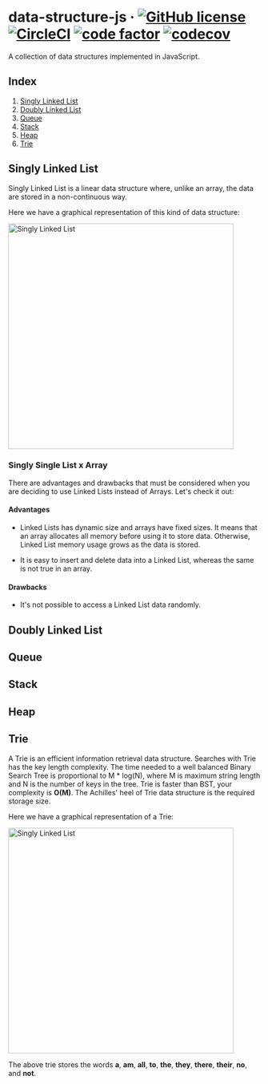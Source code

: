 # data-structure-js &middot; [![GitHub license](https://img.shields.io/badge/license-MIT-blue.svg)](https://github.com/paulosales/data-structure/edit/master/LICENSE) [![CircleCI](https://circleci.com/gh/paulosales/data-structure-js.svg?style=shield)](https://circleci.com/gh/paulosales/data-structure-js) [![code factor](https://img.shields.io/codefactor/grade/github/paulosales/data-structure-js/master)](https://www.codefactor.io/repository/github/paulosales/data-structure-js) [![codecov](https://codecov.io/gh/paulosales/data-structure-js/branch/master/graph/badge.svg)](https://codecov.io/gh/paulosales/data-structure-js)

A collection of data structures implemented in JavaScript.

## Index

1. [Singly Linked List](#singly-linked-list)
2. [Doubly Linked List](#doubly-linked-list)
3. [Queue](#queue)
4. [Stack](#stack)
5. [Heap](#heap)
6. [Trie](#trie)

## Singly Linked List

Singly Linked List is a linear data structure where, unlike an array, the data are stored in a non-continuous way.

Here we have a graphical representation of this kind of data structure:

<img
  src="https://dl.dropboxusercontent.com/s/o1au4teii239wjv/singly-linked-list.svg"
  alt="Singly Linked List" width="450"/>

### Singly Single List x Array

There are advantages and drawbacks that must be considered when you are deciding to use Linked Lists instead of Arrays. Let's check it out:

#### Advantages

- Linked Lists has dynamic size and arrays have fixed sizes. It means that an array allocates all memory before using it to store data. Otherwise, Linked List memory usage grows as the data is stored.

- It is easy to insert and delete data into a Linked List, whereas the same is not true in an array.

#### Drawbacks

- It's not possible to access a Linked List data randomly.

## Doubly Linked List

## Queue

## Stack

## Heap

## Trie

A Trie is an efficient information retrieval data structure. Searches with Trie has the key length complexity. The time needed to a well balanced Binary Search Tree is proportional to M \* log(N), where M is maximum string length and N is the number of keys in the tree. Trie is faster than BST, your complexity is **O(M)**. The Achilles' heel of Trie data structure is the required storage size.

Here we have a graphical representation of a Trie:

<img
  src="https://dl.dropboxusercontent.com/s/5a4yw1zw5sfm9dk/trie.svg"
  alt="Singly Linked List" width="450"/>

The above trie stores the words **a**, **am**, **all**, **to**, **the**, **they**, **there**, **their**, **no**, and **not**.
